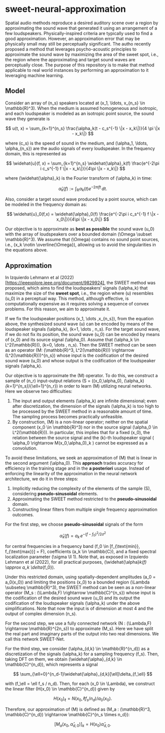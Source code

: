 # sweet-neural-approximation

Spatial audio methods reproduce a desired auditory scene over a region by approximating the sound wave that generated it using an arrangement of a few loudspeakers. Physically-inspired criteria are typically used to find a good approximation. However, an approximation error that may be physically small may still be perceptually significant. The autho recently proposed a method that leverages psycho-acoustic principles to approximate the sound wave by maximizing the area of the sweet spot, i.e., the region where the approximating and target sound waves are perceptually close. The purpose of this repository is to make that method applicable to real world instances by performing an approximation to it leveraging machine learning.

## Model

Consider an array of \(n_s\) speakers located at \(x_1, \ldots, x_{n_s} \in \mathbb{R}^3\). When the medium is assumed homogeneous and isotropic, and each loudspeaker is modeled as an isotropic point source, the sound wave they generate is

$$
u(t, x) = \sum_{k=1}^{n_s} \frac{\alpha_k(t - c_s^{-1} \|x - x_k\|)}{4 \pi \|x - x_k\|}
$$

where \(c_s\) is the speed of sound in the medium, and \(\alpha_1, \ldots, \alpha_{n_s}\) are the audio signals of every loudspeaker. In the frequency domain, this is represented as

$$
\widehat{u}(f, x) = \sum_{k=1}^{n_s} \widehat{\alpha}_k(f) \frac{e^{-2\pi i c_s^{-1} f \|x - x_k\|}}{4\pi \|x - x_k\|}
$$

where \(\widehat{\alpha}_k\) is the Fourier transform of \(\alpha_k\) in time:

$$
\widehat{\alpha}_k(f) := \int_{\mathbb{R}} \alpha_k(t) e^{-2\pi i f t}\, dt.
$$

Also, consider a target sound wave produced by a point source, which can be modeled in the frequency domain as:

$$
\widehat{u}_0(f,x) = \widehat{\alpha}_0(f) \frac{e^{-2\pi i c_s^{-1} f \|x - x_0\|}}{4\pi \|x - x_0\|}
$$

Our objective is to approximate as **best as possible** the sound wave \(u_0\) with the array of loudspeakers over a bounded domain \(\Omega \subset \mathbb{R}^3\). We assume that \(\Omega\) contains no sound point sources, i.e., \(x_k \notin \overline{\Omega}\), allowing us to avoid the singularities in the equations above.

## Approximation

In Izquierdo Lehmann et al (2022) [https://ieeexplore.ieee.org/document/9829924], the SWEET method was proposed, which aims to find the loudspeakers' signals \(\alpha_k\) that maximize the size of the **sweet spot**, i.e., the region where \(u\) resembles \(u_0\) in a perceptual way. This method, although effective, is computationally expensive as it requires solving a sequence of convex problems. For this reason, we aim to approximate it.

If we fix the loudspeaker positions \(x_1, \dots ,x_{n_s}\), from the equation above, the synthesized sound wave \(u\) can be encoded by means of the loudspeaker signals \(\alpha_k\), \(k=1, \dots , n_s\). For the target sound wave, if we do not fix its position, the sound wave \(u_0\) can be encoded by means of \(x_0\) and its source signal \(\alpha_0\). Assume that \(\alpha_k \in L^2(\mathbb{R})\), \(k=0, \dots , n_s\). Then the SWEET method can be seen as an operator \(M: (\mathbb{R}^3, L^2(\mathbb{R})) \rightarrow (L^2(\mathbb{R}))^{n_s}\) whose input is the codification of the desired sound wave \(u_0\) and whose output is the codification of the loudspeaker signals \(\alpha_k\).

Our objective is to approximate the \(M\) operator. To do this, we construct a sample of \(n_r\) input-output relations \(S = ((x_0,\alpha_0), (\alpha_k)_{k=1}^{n_s})_{\ell=1}^{n_r}\) in order to learn \(M\) utilizing neural networks. Here we observe two difficulties: 

1. The input and output elements \(\alpha_k\) are infinite dimensional; even after discretization, the dimension of the signals \(\alpha_k\) is too high to be processed by the SWEET method in a reasonable amount of time. The sampling process becomes practically unfeasible.
2. By construction, \(M\) is a non-linear operator; neither on the spatial component \(x_0 \in \mathbb{R}^3\) nor in the source signal \(\alpha_0 \in L^2(\mathbb{R})\). In particular, this implies that for a fixed \(x_0\), the relation between the source signal and the \(k\)-th loudspeaker signal \( \alpha_0 \rightarrow M(x_0,\alpha_0)_k \) cannot be expressed as a convolution.

To avoid these limitations, we seek an approximation of \(M\) that is linear in the second argument \(\alpha_0\). This **approach** trades accuracy for efficiency in the training stage and in the **a posteriori** usage. Instead of enforcing the linearity of the approximation in the neural network architecture, we do it in three steps:

1. Implicitly reducing the complexity of the elements of the sample \(S\), considering **pseudo-sinusoidal** elements.
2. Approximating the SWEET method restricted to the **pseudo-sinusoidal** domain.
3. Constructing linear filters from multiple single frequency approximation outcomes.

For the first step, we choose **pseudo-sinusoidal** signals of the form

$$
\widehat{\alpha}_k(f) = a_k\, e^{-(f - f_0)^2 / 2\sigma^2}
$$

for central frequencies in a frequency band \(f_0 \in [f_{\text{min}}, f_{\text{max}}] = F\), coefficients \(a_k \in \mathbb{C}\), and a fixed spectral localization parameter \(\sigma \ll 1\). Note that, as exposed in Izquierdo Lehmann et al (2022), for all practical purposes, \(\widehat{\alpha}_k(f) \approx a_k \delta_{f_0}\).

Under this restricted domain, using spatially-dependent amplitudes \(a_0 = a_0(x_0)\) and limiting the positions \(x_0\) to a bounded region \(\Lambda \subseteq \mathbb{R}^3\), the SWEET method can be seen as a non-linear operator \(M_s : (\Lambda,F) \rightarrow \mathbb{C}^{n_s}\) whose input is the codification of the desired sound wave \(u_0\) and its output the codification of the loudspeaker signals \(\alpha_k\) under the above simplifications. Note that now the input is of dimension at most 4 and the output of complex dimension \(n_s\). 

For the second step, we use a fully connected network \(N : (\Lambda,F) \rightarrow \mathbb{R}^{2n_s}\) to approximate \(M_s\). Here we have split the real part and imaginary parts of the output into two real dimensions. We call this network SWEET-Net. 

For the third step, we consider \(\alpha_{d,k} \in \mathbb{R}^{n_d}\) as a discretization of the signals \(\alpha_k\) for a sampling frequency \(f_s\). Then, taking DFT on them, we obtain \(\widehat{\alpha}_{d,k} \in \mathbb{C}^{n_d}\), which represents a signal

$$
\sum_{\ell=0}^{n_d-1}\widehat{\alpha}_{d,k}[\ell]\delta_{f_\ell}
$$

with \(f_\ell = \ell f_s / n_d\). Then, for each \(x_0 \in \Lambda\), we construct the linear filter \(H(x_0) \in \mathbb{C}^{n_d}\) given by

$$
H(x_0)_\ell = N(x_0, \ell f_s / n_d) / a_0(x_0).
$$

Therefore, our approximation of \(M\) is defined as \(M_a : (\mathbb{R}^3, \mathbb{C}^{n_d}) \rightarrow \mathbb{C}^{n_s \times n_d}\):

$$
[M_a(x_0, \widehat{\alpha}_{d,0})]_k = H(x_0) \widehat{\alpha}_{d,0}.
$$
